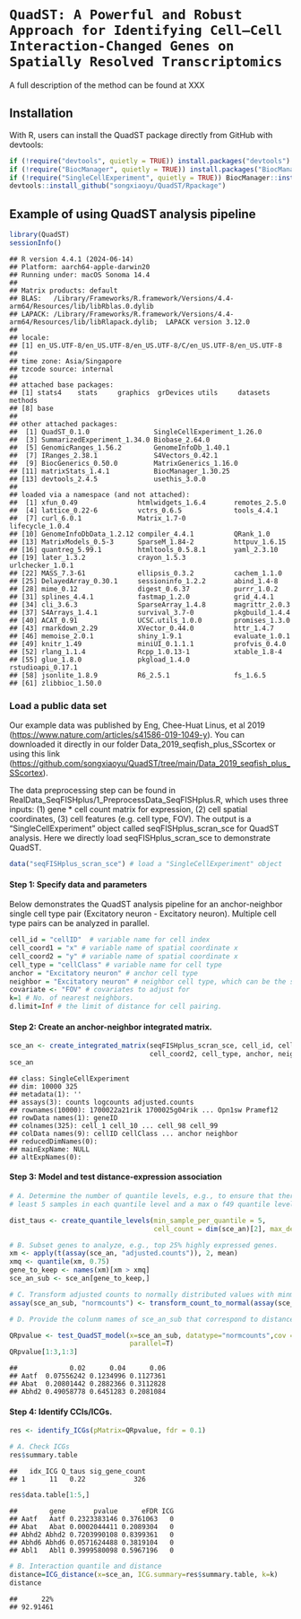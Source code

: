 
# `QuadST: A Powerful and Robust Approach for Identifying Cell–Cell Interaction-Changed Genes on Spatially Resolved Transcriptomics`

A full description of the method can be found at XXX

## Installation

With R, users can install the QuadST package directly from GitHub with
devtools:

``` r
if (!require("devtools", quietly = TRUE)) install.packages("devtools")
if (!require("BiocManager", quietly = TRUE)) install.packages("BiocManager")
if (!require("SingleCellExperiment", quietly = TRUE)) BiocManager::install("SingleCellExperiment")
devtools::install_github("songxiaoyu/QuadST/Rpackage")
```

## Example of using QuadST analysis pipeline

``` r
library(QuadST)
sessionInfo() 
```

    ## R version 4.4.1 (2024-06-14)
    ## Platform: aarch64-apple-darwin20
    ## Running under: macOS Sonoma 14.4
    ## 
    ## Matrix products: default
    ## BLAS:   /Library/Frameworks/R.framework/Versions/4.4-arm64/Resources/lib/libRblas.0.dylib 
    ## LAPACK: /Library/Frameworks/R.framework/Versions/4.4-arm64/Resources/lib/libRlapack.dylib;  LAPACK version 3.12.0
    ## 
    ## locale:
    ## [1] en_US.UTF-8/en_US.UTF-8/en_US.UTF-8/C/en_US.UTF-8/en_US.UTF-8
    ## 
    ## time zone: Asia/Singapore
    ## tzcode source: internal
    ## 
    ## attached base packages:
    ## [1] stats4    stats     graphics  grDevices utils     datasets  methods  
    ## [8] base     
    ## 
    ## other attached packages:
    ##  [1] QuadST_0.1.0                SingleCellExperiment_1.26.0
    ##  [3] SummarizedExperiment_1.34.0 Biobase_2.64.0             
    ##  [5] GenomicRanges_1.56.2        GenomeInfoDb_1.40.1        
    ##  [7] IRanges_2.38.1              S4Vectors_0.42.1           
    ##  [9] BiocGenerics_0.50.0         MatrixGenerics_1.16.0      
    ## [11] matrixStats_1.4.1           BiocManager_1.30.25        
    ## [13] devtools_2.4.5              usethis_3.0.0              
    ## 
    ## loaded via a namespace (and not attached):
    ##  [1] xfun_0.49               htmlwidgets_1.6.4       remotes_2.5.0          
    ##  [4] lattice_0.22-6          vctrs_0.6.5             tools_4.4.1            
    ##  [7] curl_6.0.1              Matrix_1.7-0            lifecycle_1.0.4        
    ## [10] GenomeInfoDbData_1.2.12 compiler_4.4.1          QRank_1.0              
    ## [13] MatrixModels_0.5-3      SparseM_1.84-2          httpuv_1.6.15          
    ## [16] quantreg_5.99.1         htmltools_0.5.8.1       yaml_2.3.10            
    ## [19] later_1.3.2             crayon_1.5.3            urlchecker_1.0.1       
    ## [22] MASS_7.3-61             ellipsis_0.3.2          cachem_1.1.0           
    ## [25] DelayedArray_0.30.1     sessioninfo_1.2.2       abind_1.4-8            
    ## [28] mime_0.12               digest_0.6.37           purrr_1.0.2            
    ## [31] splines_4.4.1           fastmap_1.2.0           grid_4.4.1             
    ## [34] cli_3.6.3               SparseArray_1.4.8       magrittr_2.0.3         
    ## [37] S4Arrays_1.4.1          survival_3.7-0          pkgbuild_1.4.4         
    ## [40] ACAT_0.91               UCSC.utils_1.0.0        promises_1.3.0         
    ## [43] rmarkdown_2.29          XVector_0.44.0          httr_1.4.7             
    ## [46] memoise_2.0.1           shiny_1.9.1             evaluate_1.0.1         
    ## [49] knitr_1.49              miniUI_0.1.1.1          profvis_0.4.0          
    ## [52] rlang_1.1.4             Rcpp_1.0.13-1           xtable_1.8-4           
    ## [55] glue_1.8.0              pkgload_1.4.0           rstudioapi_0.17.1      
    ## [58] jsonlite_1.8.9          R6_2.5.1                fs_1.6.5               
    ## [61] zlibbioc_1.50.0

### Load a public data set

Our example data was published by Eng, Chee-Huat Linus, et al 2019
(<https://www.nature.com/articles/s41586-019-1049-y>). You can
downloaded it directly in our folder Data_2019_seqfish_plus_SScortex or
using this link
(<https://github.com/songxiaoyu/QuadST/tree/main/Data_2019_seqfish_plus_SScortex>).

The data preprocessing step can be found in
RealData_SeqFISHplus/1_PreprocessData_SeqFISHplus.R, which uses three
inputs: (1) gene \* cell count matrix for expression, (2) cell spatial
coordinates, (3) cell features (e.g. cell type, FOV). The output is a
“SingleCellExperiment” object called seqFISHplus_scran_sce for QuadST
analysis. Here we directly load seqFISHplus_scran_sce to demonstrate
QuadST.

``` r
data("seqFISHplus_scran_sce") # load a "SingleCellExperiment" object
```

#### Step 1: Specify data and parameters

Below demonstrates the QuadST analysis pipeline for an anchor-neighbor
single cell type pair (Excitatory neuron - Excitatory neuron). Multiple
cell type pairs can be analyzed in parallel.

``` r
cell_id = "cellID"  # variable name for cell index
cell_coord1 = "x" # variable name of spatial coordinate x
cell_coord2 = "y" # variable name of spatial coordinate x
cell_type = "cellClass" # variable name for cell type
anchor = "Excitatory neuron" # anchor cell type
neighbor = "Excitatory neuron" # neighbor cell type, which can be the same as anchor or different. 
covariate <- "FOV" # covariates to adjust for 
k=1 # No. of nearest neighbors. 
d.limit=Inf # the limit of distance for cell pairing. 
```

#### Step 2: Create an anchor-neighbor integrated matrix.

``` r
sce_an <- create_integrated_matrix(seqFISHplus_scran_sce, cell_id, cell_coord1, 
                                   cell_coord2, cell_type, anchor, neighbor, k=k, d.limit = d.limit)
sce_an
```

    ## class: SingleCellExperiment 
    ## dim: 10000 325 
    ## metadata(1): ''
    ## assays(3): counts logcounts adjusted.counts
    ## rownames(10000): 1700022a21rik 1700025g04rik ... Opn1sw Pramef12
    ## rowData names(1): geneID
    ## colnames(325): cell_1 cell_10 ... cell_98 cell_99
    ## colData names(9): cellID cellClass ... anchor neighbor
    ## reducedDimNames(0):
    ## mainExpName: NULL
    ## altExpNames(0):

#### Step 3: Model and test distance-expression association

``` r
# A. Determine the number of quantile levels, e.g., to ensure that there are at 
# least 5 samples in each quantile level and a max o f49 quantile levels.

dist_taus <- create_quantile_levels(min_sample_per_quantile = 5, 
                                    cell_count = dim(sce_an)[2], max_default = 49)

# B. Subset genes to analyze, e.g., top 25% highly expressed genes.
xm <- apply(t(assay(sce_an, "adjusted.counts")), 2, mean)
xmq <- quantile(xm, 0.75)
gene_to_keep <- names(xm)[xm > xmq]
sce_an_sub <- sce_an[gene_to_keep,]

# C. Transform adjusted counts to normally distributed values with minmimal zero.
assay(sce_an_sub, "normcounts") <- transform_count_to_normal(assay(sce_an_sub, "adjusted.counts"))

# D. Provide the colunm names of sce_an_sub that correspond to distance, expression values, and covariates to be used for analysis.

QRpvalue <- test_QuadST_model(x=sce_an_sub, datatype="normcounts",cov = covariate, tau = dist_taus, 
                              parallel=T)
QRpvalue[1:3,1:3]
```

    ##             0.02      0.04      0.06
    ## Aatf  0.07556242 0.1234996 0.1127361
    ## Abat  0.20801442 0.2882366 0.3112828
    ## Abhd2 0.49058778 0.6451283 0.2081084

#### Step 4: Identify CCIs/ICGs.

``` r
res <- identify_ICGs(pMatrix=QRpvalue, fdr = 0.1)

# A. Check ICGs
res$summary.table
```

    ##   idx_ICG Q_taus sig_gene_count
    ## 1      11   0.22            326

``` r
res$data.table[1:5,] 
```

    ##        gene       pvalue      eFDR ICG
    ## Aatf   Aatf 0.2323383146 0.3761063   0
    ## Abat   Abat 0.0002044411 0.2089304   0
    ## Abhd2 Abhd2 0.7203990108 0.8399361   0
    ## Abhd6 Abhd6 0.0571624488 0.3819104   0
    ## Abl1   Abl1 0.3999580098 0.5967196   0

``` r
# B. Interaction quantile and distance
distance=ICG_distance(x=sce_an, ICG.summary=res$summary.table, k=k) 
distance
```

    ##      22% 
    ## 92.91461
